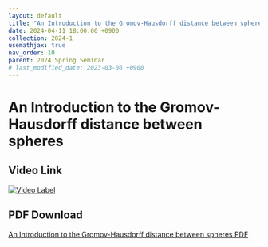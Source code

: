 ```yaml
---
layout: default
title: "An Introduction to the Gromov-Hausdorff distance between spheres"
date: 2024-04-11 18:00:00 +0900
collection: 2024-1
usemathjax: true
nav_order: 10
parent: 2024 Spring Seminar
# last_modified_date: 2023-03-06 +0900
---
```

# An Introduction to the Gromov-Hausdorff distance between spheres
<!-- ## <center> Abstract </center>
Francis Guthrie claimed in 1852 the four color problem. We
proof two essential lemmas and then solve six color problem. We expand
the proof of six color problem into five, four color problem. Kempe
published this proof in 1879. However the flaw was discovered in 1890
by Heawood. Although flawed, Kempe’s idea was used as one of a basic
tool. -->
## Video Link

[![Video Label](https://img.youtube.com/vi/wa3-x7b52gM/hqdefault.jpg)](https://youtu.be/wa3-x7b52gM)

## PDF Download

<a target='_blank' href='../2024-1/2024-1_download/metricgeometry.pdf'>An Introduction to the Gromov-Hausdorff distance between spheres PDF</a>